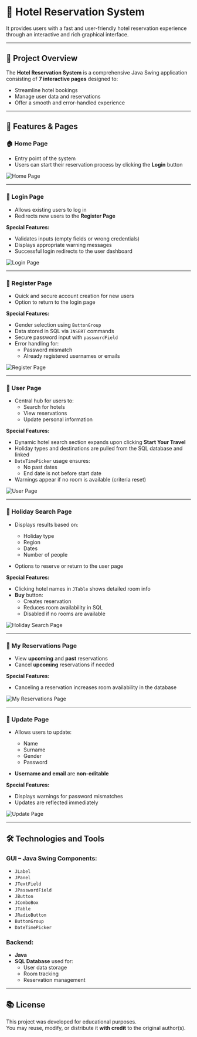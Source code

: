 
# 🏨 Hotel Reservation System

It provides users with a fast and user-friendly hotel reservation experience through an interactive and rich graphical interface.

---

## 📌 Project Overview

The **Hotel Reservation System** is a comprehensive Java Swing application consisting of **7 interactive pages** designed to:

- Streamline hotel bookings  
- Manage user data and reservations  
- Offer a smooth and error-handled experience  

---

## 🚀 Features & Pages

### 🏠 Home Page

- Entry point of the system  
- Users can start their reservation process by clicking the **Login** button  

![Home Page](https://github.com/user-attachments/assets/7bb73ff1-8c76-43fa-9f93-e06c21eb0a08)

---

### 🔐 Login Page

- Allows existing users to log in  
- Redirects new users to the **Register Page**

**Special Features:**
- Validates inputs (empty fields or wrong credentials)  
- Displays appropriate warning messages  
- Successful login redirects to the user dashboard

![Login Page](https://github.com/user-attachments/assets/b8484adf-19be-4055-8bd8-d6d514bb5434)

---

### 📝 Register Page

- Quick and secure account creation for new users  
- Option to return to the login page  

**Special Features:**
- Gender selection using `ButtonGroup`  
- Data stored in SQL via `INSERT` commands  
- Secure password input with `passwordField`  
- Error handling for:
  - Password mismatch  
  - Already registered usernames or emails  

![Register Page](https://github.com/user-attachments/assets/d391d3c5-4345-46ef-9371-f2e74db131eb)

---

### 👤 User Page

- Central hub for users to:
  - Search for hotels  
  - View reservations  
  - Update personal information  

**Special Features:**
- Dynamic hotel search section expands upon clicking **Start Your Travel**  
- Holiday types and destinations are pulled from the SQL database and linked  
- `DateTimePicker` usage ensures:
  - No past dates  
  - End date is not before start date  
- Warnings appear if no room is available (criteria reset)

![User Page](https://github.com/user-attachments/assets/e37638ab-b10e-4cc3-aaea-ba2068b581f8)

---

### 🌴 Holiday Search Page

- Displays results based on:
  - Holiday type  
  - Region  
  - Dates  
  - Number of people  

- Options to reserve or return to the user page  

**Special Features:**
- Clicking hotel names in `JTable` shows detailed room info  
- **Buy** button:
  - Creates reservation  
  - Reduces room availability in SQL  
  - Disabled if no rooms are available  

![Holiday Search Page](https://github.com/user-attachments/assets/ab3a6b6d-e125-440e-9a09-7e837f35adf7)

---

### 📅 My Reservations Page

- View **upcoming** and **past** reservations  
- Cancel **upcoming** reservations if needed  

**Special Features:**
- Canceling a reservation increases room availability in the database  

![My Reservations Page](https://github.com/user-attachments/assets/135cd671-dcd8-4395-a2c7-a8f70aebf580)

---

### 🔧 Update Page

- Allows users to update:
  - Name  
  - Surname  
  - Gender  
  - Password  

- **Username and email** are **non-editable**

**Special Features:**
- Displays warnings for password mismatches  
- Updates are reflected immediately  

![Update Page](https://github.com/user-attachments/assets/1df5e57d-62fd-43bc-abfa-b54263d7478f)

---

## 🛠 Technologies and Tools

### GUI – Java Swing Components:

- `JLabel`  
- `JPanel`  
- `JTextField`  
- `JPasswordField`  
- `JButton`  
- `JComboBox`  
- `JTable`  
- `JRadioButton`  
- `ButtonGroup`  
- `DateTimePicker`  

### Backend:

- **Java**  
- **SQL Database** used for:
  - User data storage  
  - Room tracking  
  - Reservation management  

---

## 📚 License

This project was developed for educational purposes.  
You may reuse, modify, or distribute it **with credit** to the original author(s).
